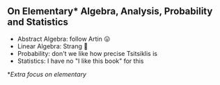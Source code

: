 ## On Elementary* Algebra, Analysis, Probability and Statistics

- Abstract Algebra: follow Artin :stuck_out_tongue:
- Linear Algebra: Strang :black_heart:
- Probability: don't we like how precise Tsitsiklis is
- Statistics: I have no "I like this book" for this

\**Extra focus on elementary*
